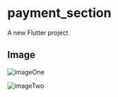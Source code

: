# payment_section

A new Flutter project.

## Image

 ![imageOne](https://user-images.githubusercontent.com/74091147/141437780-070a6938-38ca-4607-931d-c651766db1a0.png)




![imageTwo](https://user-images.githubusercontent.com/74091147/141437843-50f12944-c002-4414-a78a-06e1af85ae16.png)
